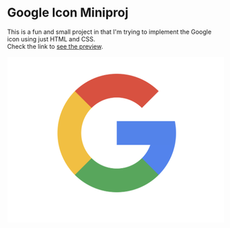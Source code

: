 # Google Icon Miniproj
This is a fun and small project in that I'm trying to implement the Google icon using just HTML and CSS.<br/>
Check the link to [see the preview](https://mohammadkiaei.github.io/GoogleIcon-miniproj/).
<br/>
<br/>
![Google Icon Project Image](https://github.com/mohammadkiaei/GoogleIcon-miniproj/blob/main/img/Google-icon.png)
